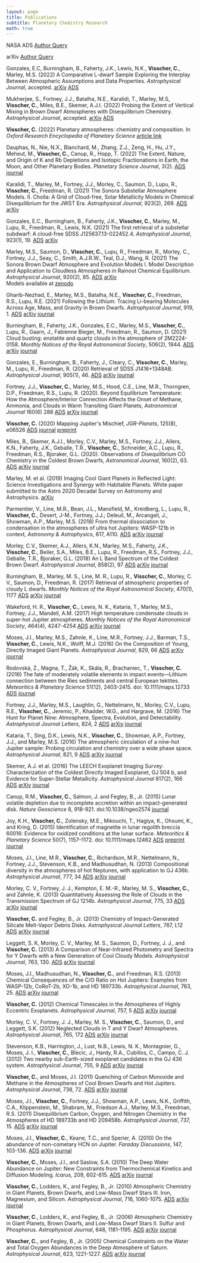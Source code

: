 ```yaml
---
layout: page
title: Publications
subtitle: Planetary Chemistry Research
math: true
---
```


NASA ADS [Author Query](https://ui.adsabs.harvard.edu/search/q=author%3A%22Visscher%2C%20Channon%22&sort=date%20desc%2C%20bibcode%20desc)

arXiv [Author Query](https://arxiv.org/search/?searchtype=author&query=Visscher%2C+C)

Gonzales, E.C, Burningham, B., Faherty, J.K., Lewis, N.K., **Visscher, C.**, Marley, M.S. (2022) A Comparative L-dwarf Sample Exploring the Interplay Between Atmospheric Assumptions and Data Properties. *Astrophysical Journal*, accepted. [arXiv](https://arxiv.org/abs/2209.02754) [ADS](https://ui.adsabs.harvard.edu/abs/2022arXiv220902754G/abstract)

Mukherjee, S., Fortney, J.J., Batalha, N.E., Karalidi, T., Marley, M.S, **Visscher, C.**, Miles, B.E., Skemer, A.J.I. (2022) Probing the Extent of Vertical Mixing in Brown Dwarf Atmospheres with Disequilibrium Chemistry. *Astrophysical Journal*, accepted. [arXiv](https://arxiv.org/abs/2208.14317) [ADS](https://ui.adsabs.harvard.edu/abs/2022arXiv220814317M/abstract)

**Visscher, C.** (2022) Planetary atmospheres: chemistry and composition. In *Oxford Research Encyclopedia of Planetary Science* [article link](https://oxfordre.com/planetaryscience/view/10.1093/acrefore/9780190647926.001.0001/acrefore-9780190647926-e-17)

Dauphas, N., Nie, N.X., Blanchard, M., Zhang, Z.J., Zeng, H., Hu, J.Y., Meheut, M., **Visscher, C.**, Canup, R., Hopp, T. (2022) The Extent, Nature, and Origin of K and Rb Depletions and Isotopic Fractionations in Earth, the Moon, and Other Planetary Bodies. *Planetary Science Journal*, 3(2). [ADS](https://ui.adsabs.harvard.edu/abs/2022PSJ.....3...29D/abstract) [journal](https://iopscience.iop.org/article/10.3847/PSJ/ac2e09/meta)

Karalidi, T., Marley, M., Fortney, J.J., Morley, C., Saumon, D., Lupu, R., **Visscher, C.**, Freedman, R. (2021) The Sonora Substellar Atmosphere Models. II. Cholla: A Grid of Cloud-free, Solar Metallicity Models in Chemical Disequilibrium for the JWST Era.  *Astrophysical Journal*, 923(2), 269. [ADS](https://ui.adsabs.harvard.edu/abs/2021arXiv211011824K/abstract) [arXiv](https://arxiv.org/abs/2110.11824)

Gonzales, E.C., Burningham, B., Faherty, J.K., **Visscher, C.**, Marley, M., Lupu, R., Freedman, R., Lewis, N.K. (2021) The first retrieval of a substellar subdwarf: A cloud-free SDSS J125637.13-022452.4. *Astrophysical Journal*, 923(1), 19. [ADS](https://ui.adsabs.harvard.edu/abs/2021arXiv210911000G/abstract) [arXiv](https://arxiv.org/abs/2109.11000) 

Marley, M.S., Saumon, D., **Visscher, C.**, Lupu, R., Freedman, R., Morley, C., Fortney, J.J., Seay, C., Smith, A.J.R.W., Teal, D.J., Wang, R. (2021) The Sonora Brown Dwarf Atmosphere and Evolution Models I. Model Description and Application to Cloudless Atmospheres in Rainout Chemical Equilibrium. *Astrophysical Journal*, 920(2), 85. [ADS](https://ui.adsabs.harvard.edu/abs/2021arXiv210707434M/abstract) [arXiv](https://arxiv.org/abs/2107.07434)<br/> 
Models available at [zenodo](https://zenodo.org/record/5063476#.YQGsRy1h2Rs)

Gharib-Nezhad, E., Marley, M.S., Batalha, N.E., **Visscher, C.**, Freedman, R.S., Lupu, R.E. (2021) Following the Lithium: Tracing Li-bearing Molecules Across Age, Mass, and Gravity in Brown Dwarfs. *Astrophysical Journal*, 919, 1. [ADS](https://ui.adsabs.harvard.edu/abs/2021arXiv210600781G/abstract) [arXiv](https://arxiv.org/abs/2106.00781) [journal](https://iopscience.iop.org/article/10.3847/1538-4357/ac0a7d)

Burningham, B., Faherty, J.K., Gonzales, E.C., Marley, M.S., **Visscher, C.**, Lupu, R.,  Gaarn, J., Fabienne Bieger, M., Freedman, R., Saumon, D. (2021) Cloud busting: enstatite and quartz clouds in the atmosphere of 2M2224-0158. *Monthly Notices of the Royal Astronomical Society*, 506(2), 1944. [ADS](https://ui.adsabs.harvard.edu/abs/2021arXiv210504268B/abstract) [arXiv](https://arxiv.org/abs/2105.04268) [journal](https://academic.oup.com/mnras/advance-article/doi/10.1093/mnras/stab1361/6277810)

Gonzales, E., Burningham, B., Faherty, J., Cleary, C., **Visscher, C.**, Marley, M., Lupu, R., Freedman, R. (2020) Retrieval of SDSS J1416+1348AB. *Astrophysical Journal*, 905(1), 46. [ADS](https://ui.adsabs.harvard.edu/abs/2020arXiv201001224G/abstract) [arXiv](https://arxiv.org/abs/2010.01224) [journal](https://iopscience.iop.org/article/10.3847/1538-4357/abbee2)

Fortney, J.J., **Visscher, C.**, Marley, M.S., Hood, C.E., Line, M.R., Thorngren, D.P., Freedman, R.S., Lupu, R. (2020). Beyond Equilibrium Temperature: How the Atmosphere/Interior Connection Affects the Onset of Methane, Ammonia, and Clouds in Warm Transiting Giant Planets, *Astronomical Journal* 160(6) 288 [ADS](https://ui.adsabs.harvard.edu/abs/2020arXiv201000146F/abstract) [arXiv](https://arxiv.org/abs/2010.00146) [journal](https://iopscience.iop.org/article/10.3847/1538-3881/abc5bd)

**Visscher, C.** (2020) Mapping Jupiter's Mischief, *JGR-Planets*, 125(8), e06526 [ADS](https://ui.adsabs.harvard.edu/abs/2020JGRE..12506526V/abstract) [journal](https://agupubs.onlinelibrary.wiley.com/doi/full/10.1029/2020JE006526) [preprint](https://cvisscher.github.io/papers/visscher_JGR_Planets_2020.pdf)

Miles, B., Skemer, A.J.I., Morley, C.V., Marley, M.S., Fortney, J.J., Allers, K.N., Faherty, J.K., Geballe, T.R., **Visscher, C.**, Schneider, A.C., Lupu, R., Freedman, R.S., Bjoraker, G.L. (2020). Observations of Disequilibrium CO Chemistry in the Coldest Brown Dwarfs, *Astronomical Journal*, 160(2), 63.
[ADS](https://ui.adsabs.harvard.edu/abs/2020AJ....160...63M/abstract) 
[arXiv](https://arxiv.org/abs/2004.10770) [journal](https://iopscience.iop.org/article/10.3847/1538-3881/ab9114)

Marley, M. et al. (2019) Imaging Cool Giant Planets in Reflected Light: Science Investigations and Synergy with Habitable Planets. White paper submitted to the Astro 2020 Decadal Survey on Astronomy and Astrophysics. [arXiv](https://arxiv.org/abs/1903.09322)

Parmentier, V., Line, M.R., Bean, J.L., Mansfield, M., Kreidberg, L.,
Lupu, R., **Visscher, C.**, Desert, J-M., Fortney, J.J.; Deleuil, M.,
Arcangeli, J., Showman, A.P., Marley, M.S. (2018) From thermal
dissociation to condensation in the atmospheres of ultra hot Jupiters:
WASP-121b in context, *Astronomy & Astrophysics*, 617, A110.
[ADS](http://adsabs.harvard.edu/abs/2018arXiv180500096P)
[arXiv](https://arxiv.org/abs/1805.00096) [journal](https://www.aanda.org/articles/aa/full_html/2018/09/aa33059-18/aa33059-18.html)

Morley, C.V., Skemer, A.J., Allers, K.N., Marley, M.S., Faherty, J.K.,
**Visscher, C.**, Beiler, S.A., Miles, B.E., Lupu, R., Freedman, R.S.,
Fortney, J.J., Geballe, T.R., Bjoraker, G.L. (2018) An L Band Spectrum
of the Coldest Brown Dwarf. *Astrophysical Journal*, 858(2), 97
[ADS](http://adsabs.harvard.edu/abs/2018arXiv180407771M)
[arXiv](https://arxiv.org/abs/1804.07771) [journal](https://iopscience.iop.org/article/10.3847/1538-4357/aabe8b)

Burningham, B., Marley, M. S., Line, M. R., Lupu, R., **Visscher, C.**,
Morley, C. V., Saumon, D., Freedman, R. (2017) Retrieval of atmospheric
properties of cloudy L dwarfs. *Monthly Notices of the Royal
Astronomical Society*, 470(1), 1177
[ADS](http://adsabs.harvard.edu/abs/2017MNRAS.470.1177B)
[arXiv](https://arxiv.org/abs/1701.01257)
[journal](https://academic.oup.com/mnras/article-abstract/470/1/1177/3837820/Retrieval-of-atmospheric-properties-of-cloudy-L?redirectedFrom=fulltext)

Wakeford, H. R., **Visscher, C.**, Lewis, N. K., Kataria, T., Marley,
M.S., Fortney, J.J., Mandell, A.M. (2017) High temperature condensate
clouds in super-hot Jupiter atmospheres. *Monthly Notices of the Royal
Astronomical Society*, 464(4), 4247-4254
[ADS](http://adsabs.harvard.edu/abs/2017MNRAS.464.4247W)
[arXiv](https://arxiv.org/abs/1610.03325)
[journal](http://mnras.oxfordjournals.org/)

Moses, J.I., Marley, M.S., Zahnle, K., Line, M.R., Fortney, J.J.,
Barman, T.S., **Visscher, C.**, Lewis, N.K., Wolff, M.J. (2016) On the
Composition of Young, Directly Imaged Giant Planets. *Astrophysical
Journal*, 829, 66
[ADS](http://adsabs.harvard.edu/abs/2016ApJ...829...66M)
[arXiv](https://arxiv.org/abs/1608.08643)
[journal](http://iopscience.iop.org/article/10.3847/0004-637X/829/2/66)

Rodovská, Z., Magna, T., Žák, K., Skála, R., Brachaniec, T., **Visscher,
C.** (2016) The fate of moderately volatile elements in impact
events—Lithium connection between the Ries sediments and central
European tektites. *Meteoritics & Planetary Science* 51(12), 2403-2415.
doi: 10.1111/maps.12733
[ADS](http://adsabs.harvard.edu/abs/2016M%26PS...51.2403R)
[journal](http://onlinelibrary.wiley.com/doi/10.1111/maps.12733/abstract)

Fortney, J.J., Marley, M.S., Laughlin, G., Nettelmann, N., Morley, C.V.,
Lupu, R.E., **Visscher, C.**, Jeremic, P., Khadder, W.G., and Hargrave,
M. (2016) The Hunt for Planet Nine: Atmosphere, Spectra, Evolution, and
Detectability. *Astrophysical Journal Letters*, 824, 2
[ADS](http://adsabs.harvard.edu/abs/2016ApJ...824L..25F)
[arXiv](http://arxiv.org/abs/1604.07424)
[journal](http://iopscience.iop.org/article/10.3847/2041-8205/824/2/L25)

Kataria, T., Sing, D.K., Lewis, N.K., **Visscher, C.**, Showman, A.P.,
Fortney, J.J., and Marley, M.S. (2016) The atmospheric circulation of a
nine-hot Jupiter sample: Probing circulation and chemistry over a wide
phase space. *Astrophysical Journal*, 821, 9
[ADS](http://adsabs.harvard.edu/abs/2016arXiv160206733K)
[arXiv](http://arxiv.org/abs/1602.06733)
[journal](http://iopscience.iop.org/article/10.3847/0004-637X/821/1/9)

Skemer, A.J. et al. (2016) The LEECH Exoplanet Imaging Survey: Characterization of the
Coldest Directly Imaged Exoplanet, GJ 504 b, and Evidence for
Super-Stellar Metallicity. *Astrophysical Journal* 817(2), 166
[ADS](http://adsabs.harvard.edu/abs/2015arXiv151109183S)
[arXiv](http://arxiv.org/abs/1511.09183)
[journal](http://iopscience.iop.org/article/10.3847/0004-637X/817/2/166)

Canup, R.M., **Visscher, C.**, Salmon, J. and Fegley, B., Jr. (2015)
Lunar volatile depletion due to incomplete accretion within an
impact-generated disk. *Nature Geoscience* 8, 918-921.
doi:10.1038/ngeo2574
[journal](http://www.nature.com/ngeo/journal/v8/n12/full/ngeo2574.html)

Joy, K.H., **Visscher, C.**, Zolensky, M.E., Mikouchi, T., Hagiya, K.,
Ohsumi, K., and Kring, D. (2015) Identification of magnetite in lunar
regolith breccia 60016: Evidence for oxidized conditions at the lunar
surface. *Meteoritics & Planetary Science* 50(7), 1157–1172. doi:
10.1111/maps.12462
[ADS](http://adsabs.harvard.edu/doi/10.1111/maps.12462)
[preprint](https://www.escholar.manchester.ac.uk/uk-ac-man-scw:265517)
[journal](http://onlinelibrary.wiley.com/doi/10.1111/maps.12462/abstract)

Moses, J.I., Line, M.R., **Visscher, C.**, Richardson, M.R., Nettelmann,
N., Fortney, J.J., Stevenson, K.B., and Madhusudhan, N. (2013)
Compositional diversity in the atmospheres of hot Neptunes, with
application to GJ 436b. *Astrophysical Journal*, 777, 34
[ADS](http://adsabs.harvard.edu/abs/2013ApJ...777...34M)
[arXiv](http://arxiv.org/abs/1306.5178)
[journal](http://iopscience.iop.org/0004-637X/777/1/34/)

Morley, C. V., Fortney, J. J., Kempton, E. M.-R., Marley, M. S.,
**Visscher, C.**, and Zahnle, K. (2013) Quantitatively Assessing the
Role of Clouds in the Transmission Spectrum of GJ 1214b. *Astrophysical
Journal*, 775, 33
[ADS](http://adsabs.harvard.edu/abs/2013ApJ...775...33M)
[arXiv](http://arxiv.org/abs/1305.4124)
[journal](http://iopscience.iop.org/0004-637X/775/1/33/)

**Visscher, C.** and Fegley, B., Jr. (2013) Chemistry of
Impact-Generated Silicate Melt-Vapor Debris Disks. *Astrophysical
Journal Letters*, 767, L12
[ADS](http://adsabs.harvard.edu/abs/2013ApJ...767L..12V)
[arXiv](http://arxiv.org/abs/1303.3905)
[journal](http://iopscience.iop.org/2041-8205/767/1/L12/)

Leggett, S. K, Morley, C. V., Marley, M. S., Saumon, D., Fortney, J. J.,
and **Visscher, C.** (2013) A Comparison of Near-Infrared Photometry and
Spectra for Y Dwarfs with a New Generation of Cool Cloudy Models.
*Astrophysical Journal*, 763, 130.
[ADS](http://adsabs.harvard.edu/abs/2013ApJ...763..130L)
[arXiv](http://arxiv.org/abs/1212.1210)
[journal](http://iopscience.iop.org/0004-637X/763/2/130/)

Moses, J.I., Madhusudhan, N., **Visscher, C.**, and Freedman, R.S.
(2013) Chemical Consequences of the C/O Ratio on Hot Jupiters: Examples
from WASP-12b, CoRoT-2b, XO-1b, and HD 189733b. *Astrophysical Journal*,
763, 25.
[ADS](http://adsabs.harvard.edu/abs/2013ApJ...763...25M)
[arXiv](http://arxiv.org/abs/1211.2996)
[journal](http://iopscience.iop.org/0004-637X/763/1/25/)

**Visscher, C.** (2012) Chemical Timescales in the Atmospheres of Highly
Eccentric Exoplanets. *Astrophysical Journal*, 757, 5
[ADS](http://adsabs.harvard.edu/abs/2012ApJ...757....5V)
[arXiv](http://arxiv.org/abs/1207.0722)
[journal](http://iopscience.iop.org/0004-637X/757/1/5/)

Morley, C. V., Fortney, J. J., Marley, M. S., **Visscher, C.**, Saumon,
D., and Leggett, S.K. (2012) Neglected Clouds in T and Y Dwarf
Atmospheres. *Astrophysical Journal*, 765, 172
[ADS](http://adsabs.harvard.edu/abs/2012ApJ...756..172M)
[arXiv](http://arxiv.org/abs/1206.4313)
[journal](http://iopscience.iop.org/0004-637X/756/2/172)

Stevenson, K.B., Harrington, J., Lust, N.B., Lewis, N. K., Montagnier,
G., Moses, J. I., **Visscher, C.**, Blecic, J., Hardy, R.A., Cubillos,
C., Campo, C. J. (2012) Two nearby sub-Earth-sized exoplanet candidates
in the GJ 436 system. *Astrophysical Journal*, 755, 9
[ADS](http://adsabs.harvard.edu/abs/2012ApJ...755....9S)
[arXiv](http://arxiv.org/abs/1207.4245)
[journal](http://iopscience.iop.org/0004-637X/755/1/9/)

**Visscher, C.**, and Moses, J.I. (2011) Quenching of Carbon Monoxide
and Methane in the Atmospheres of Cool Brown Dwarfs and Hot Jupiters.
*Astrophysical Journal*, 738, 72.
[ADS](http://adsabs.harvard.edu/abs/2011ApJ...738...72V)
[arXiv](http://arxiv.org/abs/1106.3525)
[journal](http://iopscience.iop.org/0004-637X/738/1/72/)

Moses, J.I., **Visscher, C.**, Fortney, J.J., Showman, A.P., Lewis,
N.K., Griffith, C.A., Klippenstein, M., Shabram, M., Friedson A.J.,
Marley, M.S., Freedman, R.S. (2011) Disequilibrium Carbon, Oxygen, and
Nitrogen Chemistry in the Atmospheres of HD 189733b and HD 209458b.
*Astrophysical Journal*, 737, 15.
[ADS](http://adsabs.harvard.edu/abs/2011ApJ...737...15M)
[arXiv](http://arxiv.org/abs/1102.0063)
[journal](http://iopscience.iop.org/0004-637X/737/1/15/)

Moses, J.I., **Visscher, C.**, Keane, T.C., and Sperier, A. (2010) On
the abundance of non-cometary HCN on Jupiter. *Faraday Discussions*,
147, 103-136.
[ADS](http://adsabs.harvard.edu/abs/2010FaDi..147..103M)
[arXiv](http://arxiv.org/abs/1006.3508)
[journal](http://pubs.rsc.org/en/Content/ArticleLanding/2010/FD/c003954c)

**Visscher, C.**, Moses, J.I., and Saslow, S.A. (2010) The Deep Water
Abundance on Jupiter: New Constraints from Thermochemical Kinetics and
Diffusion Modeling. *Icarus*, 209, 602-615.
[ADS](http://adsabs.harvard.edu/abs/2010Icar..209..602V)
[arXiv](http://arxiv.org/abs/1003.6077)
[journal](http://dx.doi.org/10.1016/j.icarus.2010.03.029)

**Visscher, C.**, Lodders, K., and Fegley, B., Jr. (2010) Atmospheric
Chemistry in Giant Planets, Brown Dwarfs, and Low-Mass Dwarf Stars III.
Iron, Magnesium, and Silicon. *Astrophysical Journal*, 716, 1060-1075.
[ADS](http://adsabs.harvard.edu/abs/2010ApJ...716.1060V)
[arXiv](http://arxiv.org/abs/1001.3639)
[journal](http://iopscience.iop.org/0004-637X/716/2/1060/)

**Visscher, C.**, Lodders, K., and Fegley, B., Jr. (2006) Atmospheric
Chemistry in Giant Planets, Brown Dwarfs, and Low-Mass Dwarf Stars II.
Sulfur and Phosphorus. *Astrophysical Journal*, 648, 1181-1195.
[ADS](http://adsabs.harvard.edu/abs/2006ApJ...648.1181V)
[arXiv](http://arxiv.org/abs/astro-ph/0511136)
[journal](http://iopscience.iop.org/0004-637X/648/2/1181/)

**Visscher, C.**, and Fegley, B., Jr. (2005) Chemical Constraints on the
Water and Total Oxygen Abundances in the Deep Atmosphere of Saturn.
*Astrophysical Journal*, 623, 1221-1227.
[ADS](http://adsabs.harvard.edu/abs/2005ApJ...623.1221V)
[arXiv](http://arxiv.org/abs/astro-ph/0501128)
[journal](http://iopscience.iop.org/0004-637X/623/2/1221/)
